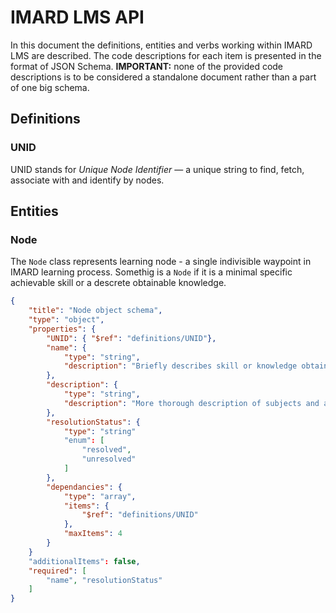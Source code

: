 # IMARD LMS API

In this document the definitions, entities and verbs working within IMARD LMS are described. The code descriptions for each item is presented in the format of JSON Schema. **IMPORTANT:** none of the provided code descriptions is to be considered a standalone document rather than a part of one big schema.

## Definitions

### UNID

UNID stands for _Unique Node Identifier_ — a unique string to find, fetch, associate with and identify by nodes.

## Entities

### Node

The `Node` class represents learning node - a single indivisible waypoint in IMARD learning process. Somethig is a `Node` if it is a minimal specific achievable skill or a descrete obtainable knowledge.

```JSON
{
    "title": "Node object schema",
    "type": "object",
    "properties": {
        "UNID": { "$ref": "definitions/UNID"},
        "name": {
            "type": "string",
            "description": "Briefly describes skill or knowledge obtainable by a student upon examining the node"
        },
        "description": {
            "type": "string",
            "description": "More thorough description of subjects and activities involved in node's materials"
        },
        "resolutionStatus": {
            "type": "string"
            "enum": [
                "resolved",
                "unresolved"
            ]
        },
        "dependancies": {
            "type": "array",
            "items": {
                "$ref": "definitions/UNID"
            },
            "maxItems": 4
        }
    }
    "additionalItems": false,
    "required": [
        "name", "resolutionStatus"
    ]
}
```



